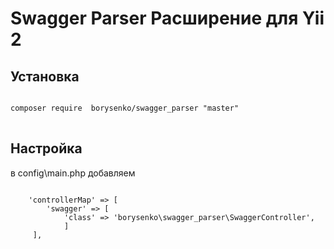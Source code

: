 <h1>Swagger Parser Расширение для Yii 2</h1>

<h2>Установка</h2>

<pre>
<code>
composer require  borysenko/swagger_parser "master"
</code>
</pre>


<h2>Настройка</h2>
в config\main.php добавляем
<pre>
<code>
    'controllerMap' => [
        'swagger' => [
            'class' => 'borysenko\swagger_parser\SwaggerController',
            ]
     ],
</code>
